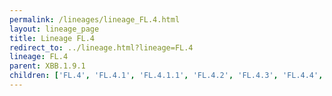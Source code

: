 ```yaml
---
permalink: /lineages/lineage_FL.4.html
layout: lineage_page
title: Lineage FL.4
redirect_to: ../lineage.html?lineage=FL.4
lineage: FL.4
parent: XBB.1.9.1
children: ['FL.4', 'FL.4.1', 'FL.4.1.1', 'FL.4.2', 'FL.4.3', 'FL.4.4', 'FL.4.5', 'FL.4.6', 'FL.4.7']
---
```

